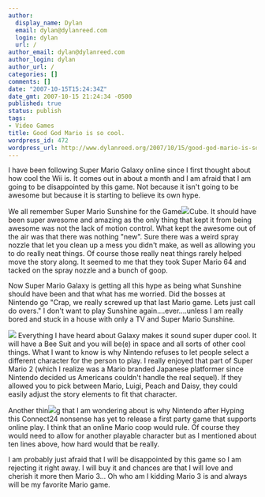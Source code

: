 ```yaml
---
author:
  display_name: Dylan
  email: dylan@dylanreed.com
  login: dylan
  url: /
author_email: dylan@dylanreed.com
author_login: dylan
author_url: /
categories: []
comments: []
date: "2007-10-15T15:24:34Z"
date_gmt: 2007-10-15 21:24:34 -0500
published: true
status: publish
tags:
- Video Games
title: Good God Mario is so cool.
wordpress_id: 472
wordpress_url: http://www.dylanreed.org/2007/10/15/good-god-mario-is-so-cool/
---
```


I have been following Super Mario Galaxy online since I first thought about how cool the Wii is. It comes out in about a month and I am afraid that I am going to be disappointed by this game. Not because it isn't going to be awesome but because it is starting to believe its own hype. 

  We all remember Super Mario Sunshine for the Game![][1]Cube. It should have been super awesome and amazing as the only thing that kept it from being awesome was not the lack of motion control. What kept the awesome out of the air was that there was nothing "new". Sure there was a weird spray nozzle that let you clean up a mess you didn't make, as well as allowing you to do really neat things. Of course those really neat things rarely helped move the story along. It seemed to me that they took Super Mario 64 and tacked on the spray nozzle and a bunch of goop. 

   [1]: http://tbn0.google.com/images?q=tbn:51MLCQDFjDVhqM:http://www.gamecritics.com/feature/artgallery/supermariosun/art01.jpg

Now Super Mario Galaxy is getting all this hype as being what Sunshine should have been and that what has me worried. Did the bosses at Nintendo go "Crap, we really screwed up that last Mario game. Lets just call do overs." I don't want to play Sunshine again....ever....unless I am really bored and stuck in a house with only a TV and Super Mario Sunshine. 

 ![][2] Everything I have heard about Galaxy makes it sound super duper cool. It will have a Bee Suit and you will be(e) in space and all sorts of other cool things. What I want to know is why Nintendo refuses to let people select a different character for the person to play. I really enjoyed that part of Super Mario 2 (which I realize was a Mario branded Japanese platformer since Nintendo decided us Americans couldn't handle the real sequel). If they allowed you to pick between Mario, Luigi, Peach and Daisy, they could easily adjust the story elements to fit that character. 

   [2]: http://wii.advancedmn.com/images/media/mariogalaxy_034.jpg

Another thin![][3]g that I am wondering about is why Nintendo after Hyping this Connect24 nonsense has yet to release a first party game that supports online play. I think that an online Mario coop would rule. Of course they would need to allow for another playable character but as I mentioned about ten lines above, how hard would that be really.

   [3]: http://tbn0.google.com/images?q=tbn:J6VDfp5__bEGFM:http://www.newlaunches.com/entry_images/0207/05/wii_Super_Mario_Galaxy.jpg

I am probably just afraid that I will be disappointed by this game so I am rejecting it right away. I will buy it and chances are that I will love and cherish it more then Mario 3... Oh who am I kidding Mario 3 is and always will be my favorite Mario game. 
